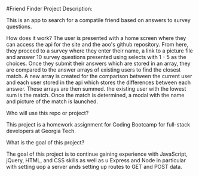 #Friend Finder
Project Description:

This is an app to search for a compatile friend based on answers to survey questions.

How does it work? 
The user is presented with a home screen where they can access the api for the site and the aoo's github repository.  From here, they proceed to a survey where they enter their name, a link to a picture file and answer 10 survey questions presented using selects with 1 - 5 as the choices.  Once they submit their answers which are stored in an array, they are compared to the answer arrays of existing users to find the closest match.  A new array is created for the comparison between the current user and each user stored in the api which stores the differences between each answer.  These arrays are then summed.  the existing user with the lowest sum is the match. Once the match is determined, a modal with the name and picture of the match is launched.

Who will use this repo or project?

This project is a homework assignment for Coding Bootcamp for full-stack developers at Georgia Tech. 

What is the goal of this project?

The goal of this project is to continue gaining experience with JavaScript, jQuery, HTML, and CSS skills as well as u Express and Node in particular with setting uop a server ands setting up routes to GET and POST data. 